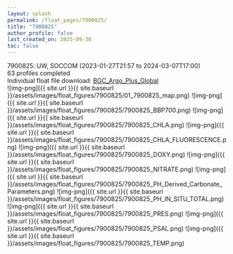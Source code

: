 ```yaml
---
layout: splash
permalink: /float_pages/7900825/
title: "7900825"
author_profile: false
last_created_on: 2025-09-30
toc: false
---
```

 
7900825: UW, SOCCOM (2023-01-27T21:57 to 2024-03-07T17:00)\
63 profiles completed\
Individual float file download: [BGC_Argo_Plus_Global](https://ftp.soest.hawaii.edu/bgc_argo_plus/Individual_Floats/outliers_removed/7900825_Sprof_processed.nc)\
![img-png]({{ site.url }}{{ site.baseurl }}/assets/images/float_figures/7900825/01_7900825_map.png)
![img-png]({{ site.url }}{{ site.baseurl }}/assets/images/float_figures/7900825/7900825_BBP700.png)
![img-png]({{ site.url }}{{ site.baseurl }}/assets/images/float_figures/7900825/7900825_CHLA.png)
![img-png]({{ site.url }}{{ site.baseurl }}/assets/images/float_figures/7900825/7900825_CHLA_FLUORESCENCE.png)
![img-png]({{ site.url }}{{ site.baseurl }}/assets/images/float_figures/7900825/7900825_DOXY.png)
![img-png]({{ site.url }}{{ site.baseurl }}/assets/images/float_figures/7900825/7900825_NITRATE.png)
![img-png]({{ site.url }}{{ site.baseurl }}/assets/images/float_figures/7900825/7900825_PH_Derived_Carbonate_Parameters.png)
![img-png]({{ site.url }}{{ site.baseurl }}/assets/images/float_figures/7900825/7900825_PH_IN_SITU_TOTAL.png)
![img-png]({{ site.url }}{{ site.baseurl }}/assets/images/float_figures/7900825/7900825_PRES.png)
![img-png]({{ site.url }}{{ site.baseurl }}/assets/images/float_figures/7900825/7900825_PSAL.png)
![img-png]({{ site.url }}{{ site.baseurl }}/assets/images/float_figures/7900825/7900825_TEMP.png)
